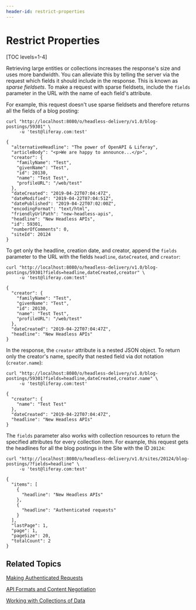 ```yaml
---
header-id: restrict-properties
---
```


# Restrict Properties

[TOC levels=1-4]

Retrieving large entities or collections increases the response's size and uses 
more bandwidth. You can alleviate this by telling the server via the request 
which fields it should include in the response. This is known as 
*sparse fieldsets*. To make a request with sparse fieldsets, include the 
`fields` parameter in the URL with the name of each field's attribute. 

For example, this request doesn't use sparse fieldsets and therefore returns all 
the fields of a blog posting: 

    curl "http://localhost:8080/o/headless-delivery/v1.0/blog-postings/59301" \
         -u 'test@liferay.com:test'

    {
      "alternativeHeadline": "The power of OpenAPI & Liferay",
      "articleBody": "<p>We are happy to announce...</p>",
      "creator": {
        "familyName": "Test",
        "givenName": "Test",
        "id": 20130,
        "name": "Test Test",
        "profileURL": "/web/test"
      },
      "dateCreated": "2019-04-22T07:04:47Z",
      "dateModified": "2019-04-22T07:04:51Z",
      "datePublished": "2019-04-22T07:02:00Z",
      "encodingFormat": "text/html",
      "friendlyUrlPath": "new-headless-apis",
      "headline": "New Headless APIs",
      "id": 59301,
      "numberOfComments": 0,
      "siteId": 20124
    }

To get only the headline, creation date, and creator, append the `fields` 
parameter to the URL with the fields `headline`, `dateCreated`, and `creator`: 

    curl "http://localhost:8080/o/headless-delivery/v1.0/blog-postings/59301?fields=headline,dateCreated,creator" \
         -u 'test@liferay.com:test'

    {
      "creator": {
        "familyName": "Test",
        "givenName": "Test",
        "id": 20130,
        "name": "Test Test",
        "profileURL": "/web/test"
      },
      "dateCreated": "2019-04-22T07:04:47Z",
      "headline": "New Headless APIs"
    }

In the response, the `creator` attribute is a nested JSON object. To return only 
the creator's name, specify that nested field via dot notation (`creator.name`): 

    curl "http://localhost:8080/o/headless-delivery/v1.0/blog-postings/59301?fields=headline,dateCreated,creator.name" \
         -u 'test@liferay.com:test'

    {
      "creator": {
        "name": "Test Test"
      },
      "dateCreated": "2019-04-22T07:04:47Z",
      "headline": "New Headless APIs"
    }

The `fields` parameter also works with collection resources to return the 
specified attributes for every collection item. For example, this request gets 
the headlines for all the blog postings in the Site with the ID `20124`: 

    curl "http://localhost:8080/o/headless-delivery/v1.0/sites/20124/blog-postings/?fields=headline" \
         -u 'test@liferay.com:test'

    {
      "items": [
        {
          "headline": "New Headless APIs"
        },
        {
          "headline": "Authenticated requests"
        }
      ],
      "lastPage": 1,
      "page": 1,
      "pageSize": 20,
      "totalCount": 2
    }

## Related Topics

[Making Authenticated Requests](/docs/7-2/frameworks/-/knowledge_base/f/filter-sort-and-search)

[API Formats and Content Negotiation](/docs/7-2/frameworks/-/knowledge_base/f/api-formats-and-content-negotiation)

[Working with Collections of Data](/docs/7-2/frameworks/-/knowledge_base/f/working-with-collections-of-data)
